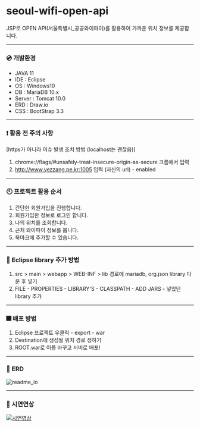 # seoul-wifi-open-api
JSP로 OPEN API(서울특별시_공공와이파이)를 활용하여 가까운 위치 정보를 제공합니다.

---
### :cd: 개발환경
- JAVA 11
- IDE : Eclipse
- OS : Windows10
- DB : MariaDB 10.x
- Server : Tomcat 10.0
- ERD : Draw.io
- CSS : BootStrap 3.3

---
### :heavy_exclamation_mark: 활용 전 주의 사항
[https가 아니라 이슈 발생 조치 방법 (localhost는 괜찮음)]
1. chrome://flags/#unsafely-treat-insecure-origin-as-secure 크롬에서 입력
2. http://www.yezzang.pe.kr:1005 입력 (자신의 url) - enabled


---
### :clock10: 프로젝트 활용 순서
1. 간단한 회원가입을 진행합니다.
2. 회원가입한 정보로 로그인 합니다.
3. 나의 위치를 조회합니다.
4. 근처 와이파이 정보를 봅니다.
5. 북마크에 추가할 수 있습니다.

---
### :round_pushpin: Eclipse library 추가 방법
1. src > main > webapp > WEB-INF > lib 경로에 mariadb, org.json library 다운 후 넣기
2. FILE - PROPERTIES - LIBRARY'S - CLASSPATH - ADD JARS - 넣었던 library 추가


---
### :fireworks: 배포 방법
1. Eclipse 프로젝트 우클릭 - export - war
2. Destination에 생성될 위치 경로 정하기
3. ROOT.war로 이름 바꾸고 서버로 배포!

---
### :blue_book: ERD
![readme_io](https://github.com/kimyezzang97/seoul-wifi-open-api/assets/114374243/9e5f8d4b-f2b6-43ee-904c-72d6c1c80f27)


---
### :movie_camera: 시연연상
[![시연영상](http://img.youtube.com/vi/ORD2-jGF2NU/0.jpg)](https://youtu.be/ORD2-jGF2NU?t=0s) 
